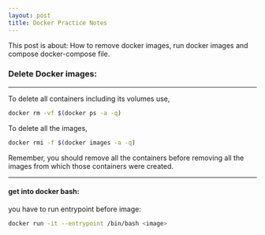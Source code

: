 ```yaml
---
layout: post
title: Docker Practice Notes
---
```

This post is about: How to remove docker images, run docker images and compose docker-compose file.

### Delete Docker images:

----

To delete all containers including its volumes use,

```sh
docker rm -vf $(docker ps -a -q)
```

To delete all the images,

```sh
docker rmi -f $(docker images -a -q)
```

Remember, you should remove all the containers before removing all the images from which those containers were created.

----
#### get into docker bash:

you have to run entrypoint before image:

```sh
docker run -it --entrypoint /bin/bash <image>
```
